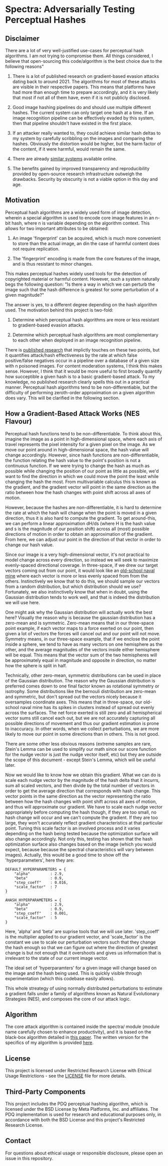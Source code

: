 # Spectra: Adversarially Testing Perceptual Hashes


## Disclaimer

There are a lot of very well-justified use-cases for perceptual hash algorithms. I am not trying to compromise them. All things considered, I believe that open-sourcing this code/algorithm is the best choice due to the following reasons"

1. There is a lot of published research on gradient-based evasion attacks dating back to around 2021. The algorithms for most of these attacks are visible in their respective papers. This means that platforms have had more than enough time to prepare accordingly, and it is very likely that most if not all of them have, even if it is not publicly disclosed.  

2. Good image hashing pipelines do and should use multiple different hashes. The current system can only target one hash at a time. If an image recognition pipeline can be effectively evaded by this system, then that pipeline shouldn't have existed in the first place.

3. If an attacker really wanted to, they could achieve similar hash deltas to my system by carefully scribbling on the images and comparing the hashes. Obviously the distortion would be higher, but the harm factor of the content, if it were harmful, would remain the same. 

4. There are already [similar systems](https://github.com/ml-research/Learning-to-Break-Deep-Perceptual-Hashing?tab=readme-ov-file) available online. 

5. The benefits gained by improved transparency and reproducibility provided by open-source research infrastructure outweigh the drawbacks. Security by obscurity is not a viable option in this day and age.



## Motivation

Perceptual hash algorithms are a widely used form of image detection, wherein a special algorithm is used to encode core image features in an n-bit hash, where n is variable depending on the algorithm context. This allows for two important attributes to be obtained:

1. An image 'fingerprint' can be acquired, which is much more convenient to store than the actual image, an din the case of harmful content does not require replication. 

2. The 'fingerprint' encoding is made from the core features of the image, and is thus resistant to minor changes. 

This makes perceptual hashes widely used tools for the detection of copyrighted material or harmful content. However, such a system naturally begs the following question:
"Is there a way in which we can perturb the image such that the hash difference is greatest for some perturbation of a given magnitude?"

The answer is yes, to a different degree depending on the hash algorithm used. The motivation behind this project is two-fold:

1. Determine which perceptual hash algorithms are more or less resistant to gradient-based evasion attacks. 

2. Determine which perceptual hash algorithms are most complementary to each other when deployed in an image recognition pipeline.


There is [published research](https://arxiv.org/pdf/2106.09820) that implictly touches on these two points, but it quantifies attack/hash effectiveness by the rate at which false positive/false negatives occur in a pipeline over a database of a given size with n poisoned images. For content moderation systems, I think this makes sense. However, I think that it would be more useful to first broadly quantify how succeptible a given hash is to a basic gradient-based attack. To my knowledge, no published research clearly spells this out in a practical manner. Perceptual hash algorithms tend to be non-differentiable, but the difficulty of performing zeroth-order approximation on a given algorithm does vary. This will be clarified in the following section.


## How a Gradient-Based Attack Works (NES Flavour)

Perceptual hash functions tend to be non-differentiable. To think about this, imagine the image as a point in high-dimensional space, where each axis of travel represents the pixel intensity for a given pixel on the image. As we move our point around in high-dimensional space, the hash value will change accordingly. However, since hash functions are non-differentiable, the function relating the hash value to the point's position is not a continuous function. If we were trying to change the hash as much as possible while changing the position of our point as little as possible, we'd want to find the direction in which we could move the point the least while changing the hash the most. From multivariable calculus this is known as the gradient, and the gradient vector will point in the same direction as the ratio between how the hash changes with point shift across all axes of motion. 

However, because the hashes are non-differentiable, it is hard to determine the rate at which the hash will change when the point is moved in a given direction, thus it is also hard to compute the gradient. To get around-this, we can perform a linear approximation dH/ds (where H is the hash value and s is the magnitude of our position shift) across all (most) possible directions of motion in order to obtain an approximation of the gradient. From here, we can adjust our point in the direction of that vector in order to change our hash value.


Since our image is a very high-dimensional vector, it's not practical to model change across every direction, so instead we will seek to maximize evenly-spaced directional coverage. In three-space, if we drew our target vectors coming out from our point, it would look like an [old-school naval mine](https://www.alamy.com/naval-mine-isolated-old-sea-mine-3d-rendering-3d-illustration-image465891455.html) where each vector is more or less evenly spaced from from the others. Instinctively we know that to do this, we should sample our vectors from a random distribution, but which distribution should we use? Fortunately, we also instinctivelly know that when in doubt, using the Gaussian distribution tends to work well, and that is indeed the distribution we will use here. 

One might ask why the Gaussian distribution will actually work the best here? Visually the reason why is because the gaussian distribution has a zero-mean and is symmetric. Zero-mean means that in our three-space point example, if each vector maps to a force exerted on our point, then given a lot of vectors the forces will cancel out and our point will not move. Symmetry means, in our three-space example, that if we enclose the point inside a sphere, we tend to have as many vectors on one hemisphere as the other, and the average magnitudes of the vectors inside either hemisphere will be equal. This means that the vector sum of the two hemispheres will be approximately equal in magnitude and opposite in direction, no matter how the sphere is split in half.

Technically, other zero-mean, symmetric distributions can be used in place of the Gaussian distribution. The reason why the Gaussian distribution is preferred comes down to one final factor known as rotational symmetry or isotrophy. Some distributions like the bernouli distribution are zero-mean and symmetric, but don't spread out the vectors nicely because it oversamples coordinate axes. This means that in three-space, our old-school naval mine has its spikes in clusters instead of spread out evenly across the surfaces. The net force exerted is still zero and all hemispherical vector sums still cancel each out, but we are not accurately capturing all possible directions of movement and thus our gradient estimation is prone to inaccuracy. In other words, when we collect perturbations, we are more likely to move our point in some directions than in others. This is not good.

There are some other less obvious reasons (extreme samples are rare, Stein's Lemma can be used to simplify our math since our score function for the nudge vector is just the nudge vector itself, etc) but they are outside the scope of this document - except Stein's Lemma, which will be useful later.

Now we would like to know how we obtain this gradient. What we can do is scale each nudge vector by the magnitude of the hash delta that it incurrs, sum all scaled vectors, and then divide by the total number of vectors in order to get the average direction that corresponds with hash change. This vector points in the same direction as the vector representing the ratio between how the hash changes with point shift across all axes of motion, and thus will approximate our gradient. We have to scale each nudge vector appropriately before computing the hash though, if they are too small, no hash change will occur and we can't compute the gradient. If they are too large, they won't accurately reflect gradient characteristics at that particular point. Tuning this scale factor is an involved process and it varies depending on the hash being tested because the optimization surface will also change accordingly. Not only this, testing has shown that the hash optimization surface also changes based on the image (which you would expect, because because the spectral characteristics will vary between images). Actually, this would be a good time to show off the 'hyperparameters', here they are:


```
DEFAULT_HYPERPARAMETERS = {
    "alpha"         : 2.9,
    "beta"          : 0.9,
    "step_coeff"    : 0.016,
    "scale_factor"  : 7
}

AHASH_HYPERPARAMETERS = {
    "alpha"         : 2.9,
    "beta"          : 0.9,
    "step_coeff"    : 0.001,
    "scale_factor"  : 5
}
```

Here, 'alpha' and 'beta' are suprise tools that we will use later. 'step_coeff' is the multiplier applied to our gradient vector, and 'scale_factor' is the constant we use to scale our perturbation vectors such that they change the hash enough so that we can figure out where the direction of greatest change is but not enough that it overshoots and gives us information that is irrelevant to the state of our current image vector. 

The ideal set of 'hyperparamters' for a given image will change based on the image and the hash being used. This is quickly visible through experimentation (which this codebase easily allows).

This whole streategy of using normally distributed perturbations to estimate a gradient falls under a family of algorithms known as Natural Evolutionary Strategies (NES), and composes the core of our attack logic. 



## Algorithm

The core attack algorithm is contained inside the spectra/ module (module name carefully chosen to enhance productivity), and it is based on the black-box algorithm detailed in [this paper](https://www.usenix.org/system/files/sec22-jain.pdf). The written version for the specifics of my algorithm is provided [here](/notes/attack_algo.ipynb).



## License

This project is licensed under Restricted Research License with Ethical Usage Restrictions - see the [LICENSE](LICENSE) file for more details.

## Third-Party Components

This project includes the PDQ perceptual hashing algorithm, which is licensed under the BSD License by Meta Platforms, Inc. and affiliates. The PDQ implementation is used for research and educational purposes only, in accordance with both the BSD License and this project's Restricted Research License.

## Contact

For questions about ethical usage or responsible disclosure, please open an issue in this repository.